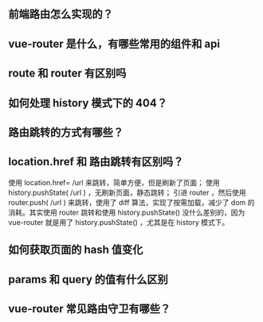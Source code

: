 ## 前端路由怎么实现的？

## vue-router 是什么，有哪些常用的组件和 api

## route 和 router 有区别吗

## 如何处理 history 模式下的 404？

## 路由跳转的方式有哪些？

## location.href 和 路由跳转有区别吗？

使用 location.href= /url 来跳转，简单方便，但是刷新了页面；
使用 history.pushState( /url ) ，无刷新页面，静态跳转；
引进 router ，然后使用 router.push( /url ) 来跳转，使用了 diff 算法，实现了按需加载，减少了 dom 的消耗。其实使用 router 跳转和使用 history.pushState() 没什么差别的，因为 vue-router 就是用了 history.pushState() ，尤其是在 history 模式下。

## 如何获取页面的 hash 值变化

## params 和 query 的值有什么区别

## vue-router 常见路由守卫有哪些？
